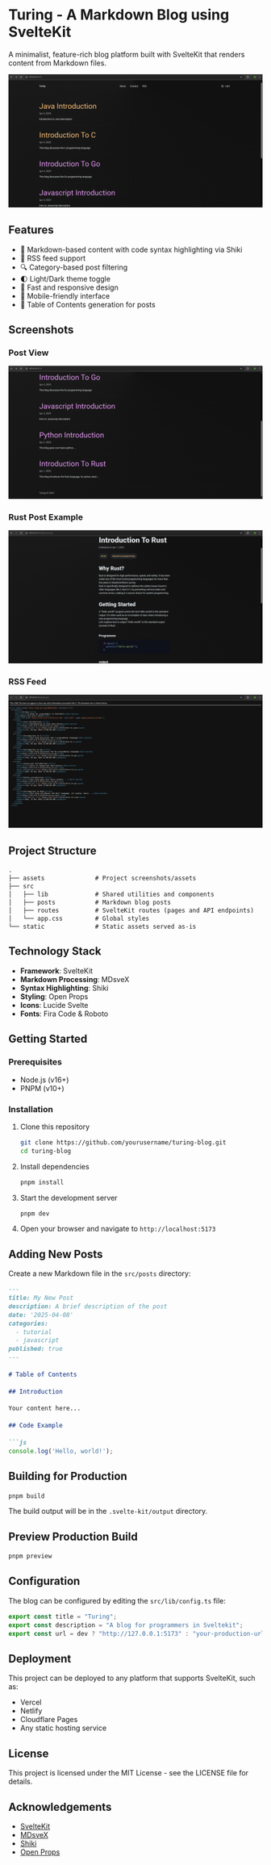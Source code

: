 # Turing - A Markdown Blog using SvelteKit

A minimalist, feature-rich blog platform built with SvelteKit that renders content from Markdown files.

![Blog Homepage](./assets/md-blog-p1.png)

## Features

- 📝 Markdown-based content with code syntax highlighting via Shiki
- 🔄 RSS feed support
- 🔍 Category-based post filtering
- 🌓 Light/Dark theme toggle
- 🚀 Fast and responsive design
- 📱 Mobile-friendly interface
- 📖 Table of Contents generation for posts

## Screenshots

### Post View
![Blog Post](./assets/md-blog-p2.png)

### Rust Post Example
![Rust Post](./assets/md-blog-rs.png)

### RSS Feed
![RSS Feed](./assets/md-blog-rssfeed.png)

## Project Structure

```
.
├── assets              # Project screenshots/assets
├── src
│   ├── lib             # Shared utilities and components
│   ├── posts           # Markdown blog posts
│   ├── routes          # SvelteKit routes (pages and API endpoints)
│   └── app.css         # Global styles
└── static              # Static assets served as-is
```

## Technology Stack

- **Framework**: SvelteKit
- **Markdown Processing**: MDsveX
- **Syntax Highlighting**: Shiki
- **Styling**: Open Props
- **Icons**: Lucide Svelte
- **Fonts**: Fira Code & Roboto

## Getting Started

### Prerequisites

- Node.js (v16+)
- PNPM (v10+)

### Installation

1. Clone this repository
   ```bash
   git clone https://github.com/yourusername/turing-blog.git
   cd turing-blog
   ```

2. Install dependencies
   ```bash
   pnpm install
   ```

3. Start the development server
   ```bash
   pnpm dev
   ```

4. Open your browser and navigate to `http://localhost:5173`

## Adding New Posts

Create a new Markdown file in the `src/posts` directory:

```markdown
---
title: My New Post
description: A brief description of the post
date: '2025-04-08'
categories:
  - tutorial
  - javascript
published: true
---

# Table of Contents

## Introduction

Your content here...

## Code Example

```js
console.log('Hello, world!');
```

## Building for Production

```bash
pnpm build
```

The build output will be in the `.svelte-kit/output` directory.

## Preview Production Build

```bash
pnpm preview
```

## Configuration

The blog can be configured by editing the `src/lib/config.ts` file:

```typescript
export const title = "Turing";
export const description = "A blog for programmers in Sveltekit";
export const url = dev ? "http://127.0.0.1:5173" : "your-production-url.com";
```

## Deployment

This project can be deployed to any platform that supports SvelteKit, such as:

- Vercel
- Netlify
- Cloudflare Pages
- Any static hosting service

## License

This project is licensed under the MIT License - see the LICENSE file for details.

## Acknowledgements

- [SvelteKit](https://kit.svelte.dev/)
- [MDsveX](https://mdsvex.com/)
- [Shiki](https://shiki.style/)
- [Open Props](https://open-props.style/)